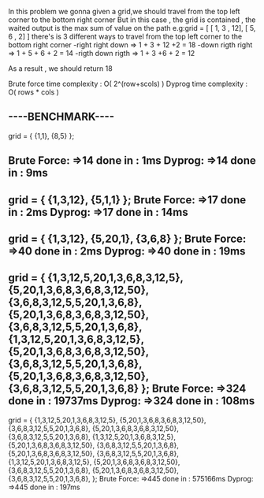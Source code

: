 In this problem we gonna given a grid,we should travel from the top left corner to the bottom right corner
But in this case , the grid is contained , the waited output is the max sum of value on the path
e.g:grid = [
            [ 1, 3 , 12],
            [ 5, 6 , 2]
           ]
there's is 3 different ways to travel from the top left corner to the bottom right corner
    -right right down => 1 + 3 + 12 +2 = 18
    -down rigth right => 1 + 5 + 6 + 2 = 14 
    -rigth down rigth => 1 + 3 +6 + 2 = 12
 
As a result , we should return 18 


 Brute force time complexity : O( 2^(row+scols) )
 Dyprog time complexity : O( rows * cols )

  ----BENCHMARK----
-------------------
grid = {
          {1,1},
          {8,5}
        };

Brute Force:
 =>14 done in : 1ms
Dyprog:
 =>14 done in : 9ms
--------------------
grid = {
         {1,3,12},
         {5,1,1}
        };
Brute Force:
 =>17 done in : 2ms
Dyprog:
 =>17 done in : 14ms
-------------------
grid = {
            {1,3,12},
            {5,20,1},
            {3,6,8}
        };
Brute Force:
 =>40 done in : 2ms
Dyprog:
 =>40 done in : 19ms
---------------------
grid = {
        {1,3,12,5,20,1,3,6,8,3,12,5},
        {5,20,1,3,6,8,3,6,8,3,12,50},
        {3,6,8,3,12,5,5,20,1,3,6,8},
        {5,20,1,3,6,8,3,6,8,3,12,50},
        {3,6,8,3,12,5,5,20,1,3,6,8},
        {1,3,12,5,20,1,3,6,8,3,12,5},
        {5,20,1,3,6,8,3,6,8,3,12,50},
        {3,6,8,3,12,5,5,20,1,3,6,8},
        {5,20,1,3,6,8,3,6,8,3,12,50},
        {3,6,8,3,12,5,5,20,1,3,6,8}
};
Brute Force:
 =>324 done in : 19737ms
Dyprog:
 =>324 done in : 108ms
---------------------
grid = {
        {1,3,12,5,20,1,3,6,8,3,12,5},
        {5,20,1,3,6,8,3,6,8,3,12,50},
        {3,6,8,3,12,5,5,20,1,3,6,8},
        {5,20,1,3,6,8,3,6,8,3,12,50},
        {3,6,8,3,12,5,5,20,1,3,6,8},
        {1,3,12,5,20,1,3,6,8,3,12,5},
        {5,20,1,3,6,8,3,6,8,3,12,50},
        {3,6,8,3,12,5,5,20,1,3,6,8},
        {5,20,1,3,6,8,3,6,8,3,12,50},
        {3,6,8,3,12,5,5,20,1,3,6,8},
        {1,3,12,5,20,1,3,6,8,3,12,5},
        {5,20,1,3,6,8,3,6,8,3,12,50},
        {3,6,8,3,12,5,5,20,1,3,6,8},
        {5,20,1,3,6,8,3,6,8,3,12,50},
        {3,6,8,3,12,5,5,20,1,3,6,8},
};
Brute Force:
 =>445 done in : 575166ms
Dyprog:
 =>445 done in : 197ms